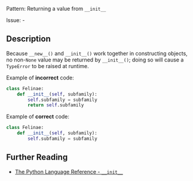 Pattern: Returning a value from `__init__`

Issue: -

## Description

Because `__new__()` and `__init__()` work together in constructing objects, no non-`None` value may be returned by `__init__()`; doing so will cause a `TypeError` to be raised at runtime.


Example of **incorrect** code:
```python
class Felinae:
    def __init__(self, subfamily):
        self.subfamily = subfamily
        return self.subfamily
```

Example of **correct** code:
```python
class Felinae:
    def __init__(self, subfamily):
        self.subfamily = subfamily
```

## Further Reading

* [The Python Language Reference - `__init__`](https://docs.python.org/2/reference/datamodel.html#object.__init__)
